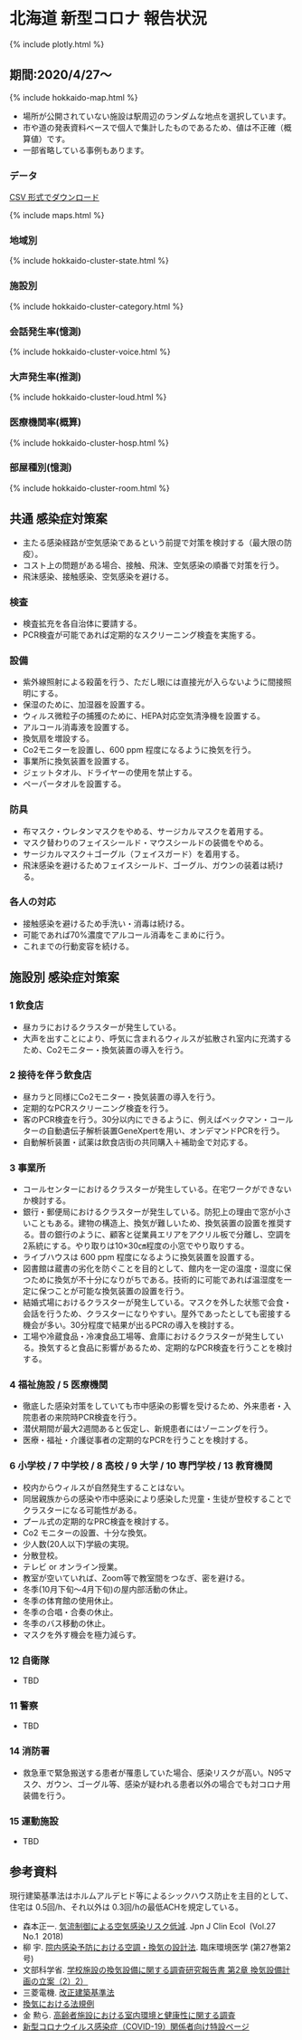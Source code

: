 # 北海道 新型コロナ 報告状況
{% include plotly.html %}

## 期間:2020/4/27～
{% include hokkaido-map.html %}

* 場所が公開されていない施設は駅周辺のランダムな地点を選択しています。
* 市や道の発表資料ベースで個人で集計したものであるため、値は不正確（概算値）です。
* 一部省略している事例もあります。

### データ

[CSV 形式でダウンロード](https://raw.githubusercontent.com/geneasyura/cov19-hm/master/csv/maps.csv)

{% include maps.html %}

### 地域別

{% include hokkaido-cluster-state.html %}

### 施設別

{% include hokkaido-cluster-category.html %}

### 会話発生率(憶測)

{% include hokkaido-cluster-voice.html %}

### 大声発生率(推測)

{% include hokkaido-cluster-loud.html %}

### 医療機関率(概算)

{% include hokkaido-cluster-hosp.html %}

### 部屋種別(憶測)

{% include hokkaido-cluster-room.html %}

## 共通 感染症対策案

* 主たる感染経路が空気感染であるという前提で対策を検討する（最大限の防疫）。
* コスト上の問題がある場合、接触、飛沫、空気感染の順番で対策を行う。
* 飛沫感染、接触感染、空気感染を避ける。

### 検査

* 検査拡充を各自治体に要請する。
* PCR検査が可能であれば定期的なスクリーニング検査を実施する。

### 設備

* 紫外線照射による殺菌を行う、ただし眼には直接光が入らないように間接照明にする。
* 保湿のために、加湿器を設置する。
* ウィルス微粒子の捕獲のために、HEPA対応空気清浄機を設置する。
* アルコール消毒液を設置する。
* 換気扇を増設する。
* Co2モニターを設置し、600 ppm 程度になるように換気を行う。
* 事業所に換気装置を設置する。
* ジェットタオル、ドライヤーの使用を禁止する。
* ペーパータオルを設置する。

### 防具

* 布マスク・ウレタンマスクをやめる、サージカルマスクを着用する。
* マスク替わりのフェイスシールド・マウスシールドの装備をやめる。
* サージカルマスク＋ゴーグル（フェイスガード）を着用する。
* 飛沫感染を避けるためフェイスシールド、ゴーグル、ガウンの装着は続ける。

### 各人の対応

* 接触感染を避けるため手洗い・消毒は続ける。
* 可能であれば70%濃度でアルコール消毒をこまめに行う。
* これまでの行動変容を続ける。

## 施設別 感染症対策案

### 1 飲食店

* 昼カラにおけるクラスターが発生している。
* 大声を出すことにより、呼気に含まれるウィルスが拡散され室内に充満するため、Co2モニター・換気装置の導入を行う。

### 2 接待を伴う飲食店

* 昼カラと同様にCo2モニター・換気装置の導入を行う。
* 定期的なPCRスクリーニング検査を行う。
* 客のPCR検査を行う。30分以内にできるように、例えばベックマン・コールターの自動遺伝子解析装置GeneXpertを用い、オンデマンドPCRを行う。
* 自動解析装置・試薬は飲食店街の共同購入＋補助金で対応する。

### 3 事業所

* コールセンターにおけるクラスターが発生している。在宅ワークができないか検討する。
* 銀行・郵便局におけるクラスターが発生している。防犯上の理由で窓が小さいこともある。建物の構造上、換気が難しいため、換気装置の設置を推奨する。昔の銀行のように、顧客と従業員エリアをアクリル板で分離し、空調を2系統にする。やり取りは10×30㎝程度の小窓でやり取りする。
* ライブハウスは 600 ppm 程度になるように換気装置を設置する。
* 図書館は蔵書の劣化を防ぐことを目的として、館内を一定の温度・湿度に保つために換気が不十分になりがちである。技術的に可能であれば温湿度を一定に保つことが可能な換気装置の設置を行う。
* 結婚式場におけるクラスターが発生している。マスクを外した状態で会食・会話を行うため、クラスターになりやすい。屋外であったとしても密接する機会が多い。30分程度で結果が出るPCRの導入を検討する。
* 工場や冷蔵食品・冷凍食品工場等、倉庫におけるクラスターが発生している。換気すると食品に影響があるため、定期的なPCR検査を行うことを検討する。

### 4 福祉施設 / 5 医療機関

* 徹底した感染対策をしていても市中感染の影響を受けるため、外来患者・入院患者の来院時PCR検査を行う。
* 潜伏期間が最大2週間あると仮定し、新規患者にはゾーニングを行う。
* 医療・福祉・介護従事者の定期的なPCRを行うことを検討する。

### 6 小学校 / 7 中学校 / 8 高校 / 9 大学 / 10 専門学校 / 13 教育機関

* 校内からウィルスが自然発生することはない。
* 同居親族からの感染や市中感染により感染した児童・生徒が登校することでクラスターになる可能性がある。
* プール式の定期的なPRC検査を検討する。
* Co2 モニターの設置、十分な換気。
* 少人数(20人以下)学級の実現。
* 分散登校。
* テレビ or オンライン授業。
* 教室が空いていれば、Zoom等で教室間をつなぎ、密を避ける。
* 冬季(10月下旬～4月下旬)の屋内部活動の休止。
* 冬季の体育館の使用休止。
* 冬季の合唱・合奏の休止。
* 冬季のバス移動の休止。
* マスクを外す機会を極力減らす。

### 12 自衛隊

* TBD 

### 11 警察

* TBD 

### 14 消防署

* 救急車で緊急搬送する患者が罹患していた場合、感染リスクが高い。N95マスク、ガウン、ゴーグル等、感染が疑われる患者以外の場合でも対コロナ用装備を行う。

### 15 運動施設

* TBD 

## 参考資料
現行建築基準法はホルムアルデヒド等によるシックハウス防止を主目的として、住宅は 0.5回/h、それ以外は 0.3回/hの最低ACHを規定している。
* 森本正一. [気流制御による空気感染リスク低減](http://jsce-ac.umin.jp/181110-27-1/27-1-20_27.pdf). Jpn J Clin Ecol (Vol.27 No.1 2018)
* 柳 宇. [院内感染予防における空調・換気の設計法](https://i.kawasaki-m.ac.jp/jsce/27-2/27-2_03_U.pdf). 臨床環境医学 (第27巻第2号) 
* 文部科学省. [学校施設の換気設備に関する調査研究報告書 第2章 換気設備計画の立案（2）2）](https://www.mext.go.jp/a_menu/shisetu/shuppan/04062201/017.htm)
* 三菱電機. [改正建築基準法](https://www.mitsubishielectric.co.jp/ldg/ja/air/guide/support/law/detail_01.html)
* [換気における法規例](http://www.bungo.or.jp/t-shikai/linksigoto/kikaikanki.pdf)
* 金 勲ら. [高齢者施設における室内環境と健康性に関する調査](https://www.jstage.jst.go.jp/article/shasetaikai/2014.8/0/2014.8_133/_pdf/-char/ja)
* [新型コロナウイルス感染症（COVID-19）関係者向け特設ページ](https://extranet.who.int/kobe_centre/ja/news/COVID19_specialpage_technical)

